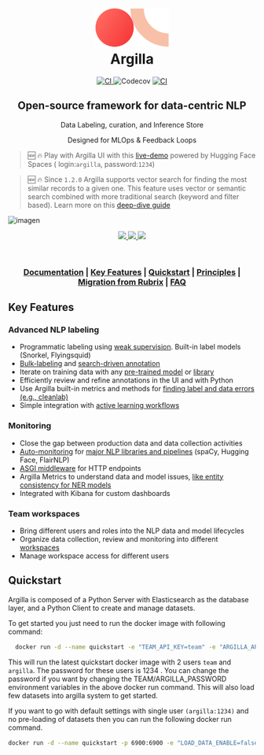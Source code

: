 <h1 align="center">
  <a href=""><img src="https://github.com/dvsrepo/imgs/raw/main/rg.svg" alt="Argilla" width="150"></a>
  <br>
  Argilla
  <br>
</h1>
<p align="center">
<a  href="https://pypi.org/project/argilla/">
<img  alt="CI"  src="https://img.shields.io/pypi/v/argilla.svg?style=flat-square&logo=pypi&logoColor=white">
</a>
<!--a  href="https://anaconda.org/conda-forge/rubrix">
<img  alt="CI"  src="https://img.shields.io/conda/vn/conda-forge/rubrix?logo=anaconda&style=flat&color=orange">
</!a-->
<img alt="Codecov" src="https://codecov.io/gh/argilla-io/argilla/branch/main/graph/badge.svg?token=VDVR29VOMG"/>
<a href="https://pepy.tech/project/argilla">
<img  alt="CI"  src="https://static.pepy.tech/personalized-badge/argilla?period=month&units=international_system&left_color=grey&right_color=blue&left_text=pypi%20downloads/month">
</a>
</p>

<h2 align="center">Open-source framework for data-centric NLP</h2>
<p align="center">Data Labeling, curation, and Inference Store</p>
<p align="center">Designed for MLOps & Feedback Loops</p>


> 🆕 🔥 Play with Argilla UI with this [live-demo](https://argilla-live-demo.hf.space) powered by Hugging Face Spaces (
> login:`argilla`, password:`1234`)

> 🆕 🔥 Since `1.2.0` Argilla supports vector search for finding the most similar records to a given one. This feature
> uses vector or semantic search combined with more traditional search (keyword and filter based). Learn more on
> this [deep-dive guide](https://docs.argilla.io/en/latest/guides/features/semantic-search.html)


![imagen](https://user-images.githubusercontent.com/1107111/204772677-facee627-9b3b-43ca-8533-bbc9b4e2d0aa.png)

<!-- https://user-images.githubusercontent.com/25269220/200496945-7efb11b8-19f3-4793-bb1d-d42132009cbb.mp4 -->


<p align="center">
<a  href="https://join.slack.com/t/rubrixworkspace/shared_invite/zt-whigkyjn-a3IUJLD7gDbTZ0rKlvcJ5g">
<img src="https://img.shields.io/badge/JOIN US ON SLACK-4A154B?style=for-the-badge&logo=slack&logoColor=white" />
</a>
<a href="https://linkedin.com/company/argilla-io">
<img src="https://img.shields.io/badge/LinkedIn-0077B5?style=for-the-badge&logo=linkedin&logoColor=white" />
</a>
<a  href="https://twitter.com/argilla_io">
<img src="https://img.shields.io/badge/Twitter-1DA1F2?style=for-the-badge&logo=twitter&logoColor=white" />
</a>
</p>

<br>

<h3>
<p align="center">
<a href="https://docs.argilla.io">Documentation</a> | </span>
<a href="#key-features">Key Features</a> <span> | </span>
<a href="#quickstart">Quickstart</a> <span> | </span>
<a href="#principles">Principles</a> | </span>
<a href="docs/_source/community/migration-rubrix.md">Migration from Rubrix</a> | </span>
<a href="#faq">FAQ</a>
</p>
</h3>

## Key Features

### Advanced NLP labeling

- Programmatic labeling
  using [weak supervision](https://docs.argilla.io/en/latest/guides/techniques/weak_supervision.html). Built-in label
  models (Snorkel, Flyingsquid)
- [Bulk-labeling](https://docs.argilla.io/en/latest/reference/webapp/features.html#bulk-annotate)
  and [search-driven annotation](https://docs.argilla.io/en/latest/guides/features/queries.html)
- Iterate on training data with
  any [pre-trained model](https://docs.argilla.io/en/latest/tutorials/libraries/huggingface.html)
  or [library](https://docs.argilla.io/en/latest/tutorials/libraries/libraries.html)
- Efficiently review and refine annotations in the UI and with Python
- Use Argilla built-in metrics and methods
  for [finding label and data errors (e.g., cleanlab)](https://docs.argilla.io/en/latest/tutorials/notebooks/monitoring-textclassification-cleanlab-explainability.html)
- Simple integration
  with [active learning workflows](https://docs.argilla.io/en/latest/tutorials/techniques/active_learning.html)

### Monitoring

- Close the gap between production data and data collection activities
- [Auto-monitoring](https://docs.argilla.io/en/latest/guides/steps/3_deploying.html)
  for [major NLP libraries and pipelines](https://docs.argilla.io/en/latest/tutorials/libraries/libraries.html) (spaCy,
  Hugging Face, FlairNLP)
- [ASGI middleware](https://docs.argilla.io/en/latest/tutorials/notebooks/deploying-texttokenclassification-fastapi.html)
  for HTTP endpoints
- Argilla Metrics to understand data and model
  issues, [like entity consistency for NER models](https://docs.argilla.io/en/latest/guides/steps/4_monitoring.html)
- Integrated with Kibana for custom dashboards

### Team workspaces

- Bring different users and roles into the NLP data and model lifecycles
- Organize data collection, review and monitoring into
  different [workspaces](https://docs.argilla.io/en/latest/getting_started/installation/user_management.html#workspace)
- Manage workspace access for different users

## Quickstart

Argilla is composed of a Python Server with Elasticsearch as the database layer, and a Python Client to create and
manage datasets.

To get started you just need to run the docker image with following command:

``` bash
  docker run -d --name quickstart -e "TEAM_API_KEY=team" -e "ARGILLA_API_KEY=argilla" -e 'TEAM_PASSWORD=1234' -e 'ARGILLA_PASSWORD=1234'  -p 6900:6900 argilla/argilla-quickstart:latest
```

This will run the latest quickstart docker image with 2 users `team` and `argilla`. The password for these users is
1234 . You can change the password if you want by changing the TEAM/ARGILLA_PASSWORD environment variables in the above
docker run command. This will also load few datasets into argilla system to get started.

If you want to go with default settings with single user `(argilla:1234)` and no pre-loading of datasets then you can
run the following docker run command.

``` bash
docker run -d --name quickstart -p 6900:6900 -e "LOAD_DATA_ENABLE=false" argilla/argilla-quickstart:latest
```
